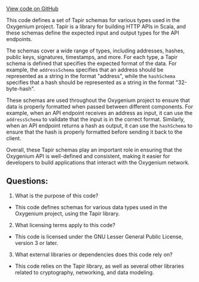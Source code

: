 [View code on GitHub](https://github.com/oxygenium/oxygenium/api/src/main/scala/org/oxygenium/api/TapirSchemas.scala)

This code defines a set of Tapir schemas for various types used in the Oxygenium project. Tapir is a library for building HTTP APIs in Scala, and these schemas define the expected input and output types for the API endpoints.

The schemas cover a wide range of types, including addresses, hashes, public keys, signatures, timestamps, and more. For each type, a Tapir schema is defined that specifies the expected format of the data. For example, the `addressSchema` specifies that an address should be represented as a string in the format "address", while the `hashSchema` specifies that a hash should be represented as a string in the format "32-byte-hash".

These schemas are used throughout the Oxygenium project to ensure that data is properly formatted when passed between different components. For example, when an API endpoint receives an address as input, it can use the `addressSchema` to validate that the input is in the correct format. Similarly, when an API endpoint returns a hash as output, it can use the `hashSchema` to ensure that the hash is properly formatted before sending it back to the client.

Overall, these Tapir schemas play an important role in ensuring that the Oxygenium API is well-defined and consistent, making it easier for developers to build applications that interact with the Oxygenium network.
## Questions: 
 1. What is the purpose of this code?
- This code defines schemas for various data types used in the Oxygenium project, using the Tapir library.

2. What licensing terms apply to this code?
- This code is licensed under the GNU Lesser General Public License, version 3 or later.

3. What external libraries or dependencies does this code rely on?
- This code relies on the Tapir library, as well as several other libraries related to cryptography, networking, and data modeling.